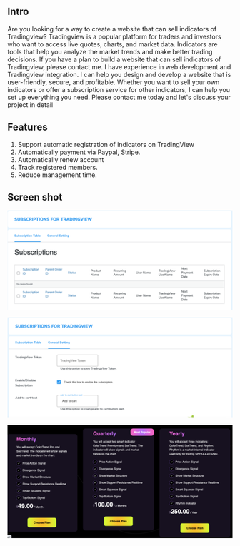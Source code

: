 ## Intro

Are you looking for a way to create a website that can sell indicators of Tradingview? Tradingview is a popular platform for traders and investors who want to access live quotes, charts, and market data. Indicators are tools that help you analyze the market trends and make better trading decisions. If you have a plan to build a website that can sell indicators of Tradingview, please contact me. I have experience in web development and Tradingview integration. I can help you design and develop a website that is user-friendly, secure, and profitable. Whether you want to sell your own indicators or offer a subscription service for other indicators, I can help you set up everything you need. Please contact me today and let's discuss your project in detail

## Features

1. Support automatic registration of indicators on TradingView
2. Automatically payment via Paypal, Stripe.
3. Automatically renew account
4. Track registered members.
5. Reduce management time.

## Screen shot

![Alt text](https://github.com/dearvn/subscriptions-tradingview/raw/main/setting1.png?raw=true "Setting 1")

![Alt text](https://github.com/dearvn/subscriptions-tradingview/raw/main/setting2.png?raw=true "Setting 2")

![Alt text](https://github.com/dearvn/subscriptions-tradingview/raw/main/price.png?raw=true "Price")

